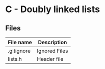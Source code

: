 # C - Doubly linked lists

## Files

| File name  | Description   |
| ---------- | ------------- |
| .gitignore | Ignored Files |
| lists.h    | Header file   |
